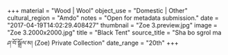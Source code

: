 +++
material = "Wood | Wool"
object_use = "Domestic | Other"
cultural_region = "Amdo"
notes = "Open for metadata submission."
date = "2017-04-19T14:02:29.408427"
thumbnail = "Zoe 3.preview.jpg"
image = "Zoe 3.2000x2000.jpg"
title = "Black Tent"
source_title = "Sha bo sgrol ma ཤ་བོ་སྒྲོལ་མ། (Zoe) Private Collection"
date_range = "20th"
+++
